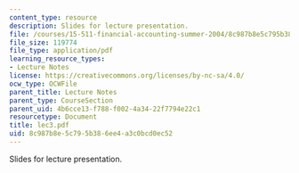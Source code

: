 ```yaml
---
content_type: resource
description: Slides for lecture presentation.
file: /courses/15-511-financial-accounting-summer-2004/8c987b8e5c795b386ee4a3c0bcd0ec52_lec3.pdf
file_size: 119774
file_type: application/pdf
learning_resource_types:
- Lecture Notes
license: https://creativecommons.org/licenses/by-nc-sa/4.0/
ocw_type: OCWFile
parent_title: Lecture Notes
parent_type: CourseSection
parent_uid: 4b6cce13-f788-f002-4a34-22f7794e22c1
resourcetype: Document
title: lec3.pdf
uid: 8c987b8e-5c79-5b38-6ee4-a3c0bcd0ec52
---
```

Slides for lecture presentation.